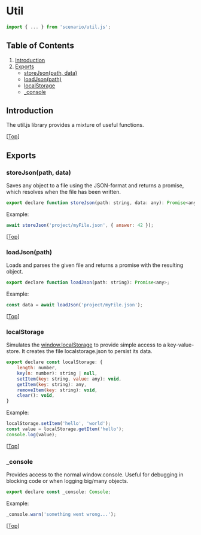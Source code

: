 # Util

```javascript
import { ... } from 'scenario/util.js';
```

## Table of Contents
1. [Introduction](#introduction)
2. [Exports](#exports)
    - [storeJson(path, data)](#storejsonpath-data)
    - [loadJson(path)](#loadjsonpath)
    - [localStorage](#localstorage)
    - [_console](#_console)


## Introduction
The util.js library provides a mixture of useful functions.

[[Top](#util)]



## Exports


### storeJson(path, data)
Saves any object to a file using the JSON-format and returns a promise, which resolves when the file has been written.
```javascript
export declare function storeJson(path: string, data: any): Promise<any>;
```
Example:
```javascript
await storeJson('project/myFile.json', { answer: 42 });
```
[[Top](#util)]


### loadJson(path)
Loads and parses the given file and returns a promise with the resulting object.
```javascript
export declare function loadJson(path: string): Promise<any>;
```
Example:
```javascript
const data = await loadJson('project/myFile.json');
```
[[Top](#util)]


### localStorage
Simulates the [window.localStorage](https://developer.mozilla.org/en-US/docs/Web/API/Window/localStorage) to provide simple access to a key-value-store.
It creates the file localstorage.json to persist its data.
```javascript
export declare const localStorage: {
    length: number,
    key(n: number): string | null,
    setItem(key: string, value: any): void,
    getItem(key: string): any,
    removeItem(key: string): void,
    clear(): void,
}
```
Example:
```javascript
localStorage.setItem('hello', 'world');
const value = localStorage.getItem('hello');
console.log(value);
```
[[Top](#util)]


### _console
Provides access to the normal window.console. Useful for debugging in blocking code or when logging big/many objects.
```javascript
export declare const _console: Console;
```
Example:
```javascript
_console.warn('something went wrong...');
```
[[Top](#util)]